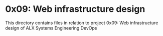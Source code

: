# 0x09: Web infrastructure design

This directory contains files in relation to project 0x09: Web infrastructure design of ALX Systems Engineering DevOps
